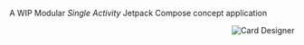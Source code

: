 A WIP Modular *Single Activity* Jetpack Compose concept application

<img align="right" src="https://github.com/fluxtah/memset/blob/master/gfx/screenshot-01.png" alt="Card Designer" />
